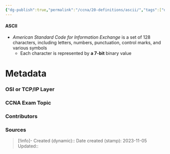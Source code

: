 ```yaml
---
{"dg-publish":true,"permalink":"/ccna/20-definitions/ascii/","tags":["defs_ccna"]}
---
```


#### ASCII
- *American Standard Code for Information Exchange* is a set of 128 characters, including letters, numbers, punctuation, control marks, and various symbols
	- Each character is represented by **a 7-bit** binary value



# Metadata
### OSI or TCP/IP Layer

### CCNA Exam Topic

### Contributors

### Sources



> [!info]- Created (dynamic):: 
> Date created (stamp): 2023-11-05
> Updated:: 


